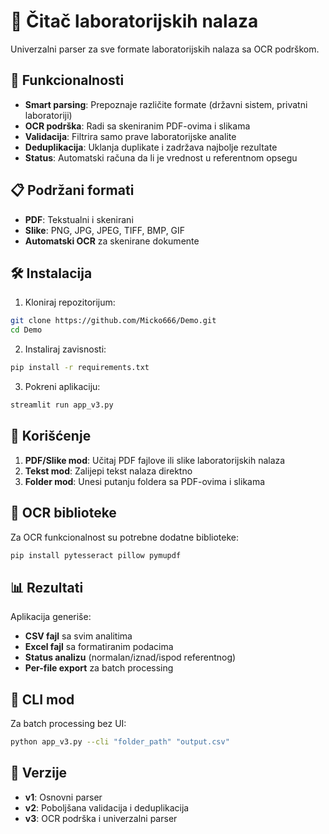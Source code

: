 # 🧪 Čitač laboratorijskih nalaza

Univerzalni parser za sve formate laboratorijskih nalaza sa OCR podrškom.

## 🚀 Funkcionalnosti

- **Smart parsing**: Prepoznaje različite formate (državni sistem, privatni laboratoriji)
- **OCR podrška**: Radi sa skeniranim PDF-ovima i slikama
- **Validacija**: Filtrira samo prave laboratorijske analite
- **Deduplikacija**: Uklanja duplikate i zadržava najbolje rezultate
- **Status**: Automatski računa da li je vrednost u referentnom opsegu

## 📋 Podržani formati

- **PDF**: Tekstualni i skenirani
- **Slike**: PNG, JPG, JPEG, TIFF, BMP, GIF
- **Automatski OCR** za skenirane dokumente

## 🛠️ Instalacija

1. Kloniraj repozitorijum:
```bash
git clone https://github.com/Micko666/Demo.git
cd Demo
```

2. Instaliraj zavisnosti:
```bash
pip install -r requirements.txt
```

3. Pokreni aplikaciju:
```bash
streamlit run app_v3.py
```

## 📖 Korišćenje

1. **PDF/Slike mod**: Učitaj PDF fajlove ili slike laboratorijskih nalaza
2. **Tekst mod**: Zalijepi tekst nalaza direktno
3. **Folder mod**: Unesi putanju foldera sa PDF-ovima i slikama

## 🔧 OCR biblioteke

Za OCR funkcionalnost su potrebne dodatne biblioteke:

```bash
pip install pytesseract pillow pymupdf
```

## 📊 Rezultati

Aplikacija generiše:
- **CSV fajl** sa svim analitima
- **Excel fajl** sa formatiranim podacima
- **Status analizu** (normalan/iznad/ispod referentnog)
- **Per-file export** za batch processing

## 🧪 CLI mod

Za batch processing bez UI:

```bash
python app_v3.py --cli "folder_path" "output.csv"
```

## 📝 Verzije

- **v1**: Osnovni parser
- **v2**: Poboljšana validacija i deduplikacija
- **v3**: OCR podrška i univerzalni parser

